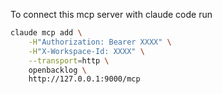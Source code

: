 To connect this mcp server with claude code run 

```bash
claude mcp add \
    -H"Authorization: Bearer XXXX" \
    -H"X-Workspace-Id: XXXX" \
    --transport=http \
    openbacklog \
    http://127.0.0.1:9000/mcp
```